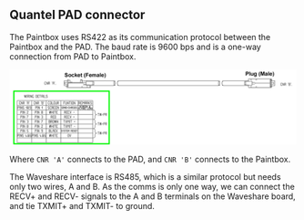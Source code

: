 ## Quantel PAD connector

The Paintbox uses RS422 as its communication protocol between the Paintbox and the PAD. The baud rate
is 9600 bps and is a one-way connection from PAD to Paintbox.

![Painbox to PAD wiring diagram](./2036-51-019-Control-Cable-Wiring.png)

Where `CNR 'A'` connects to the PAD, and `CNR 'B'` connects to the Paintbox.

The Waveshare interface is RS485, which is a similar protocol but needs only two wires, A and B.
As the comms is only one way, we can connect the RECV+ and RECV- signals to the A and B terminals on the
Waveshare board, and tie TXMIT+ and TXMIT- to ground.
